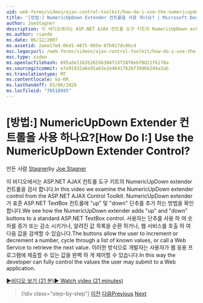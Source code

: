 ```yaml
---
uid: web-forms/videos/ajax-control-toolkit/how-do-i-use-the-numericupdown-extender-control
title: '[방법:] NumericUpDown Extender 컨트롤을 사용 하나요? | Microsoft Docs'
author: JoeStagner
description: 이 비디오에서는 ASP.NET AJAX 컨트롤 도구 키트의 NumericUpDown extender 컨트롤을 검사 합니다. NumericUpDown extender가 ' up ' 및 ' down '을 추가 하는 방법을 확인 합니다.
ms.author: riande
ms.date: 06/12/2007
ms.assetid: 2aee17e4-06d1-4875-985e-8fb817dc8bcd
msc.legacyurl: /web-forms/videos/ajax-control-toolkit/how-do-i-use-the-numericupdown-extender-control
msc.type: video
ms.openlocfilehash: 695ade1162b26556304f2df28f0ebf0d21f6170a
ms.sourcegitcommit: e7e91932a6e91a63e2e46417626f39d6b244a3ab
ms.translationtype: MT
ms.contentlocale: ko-KR
ms.lasthandoff: 03/06/2020
ms.locfileid: "78518945"
---
```

# <a name="how-do-i-use-the-numericupdown-extender-control"></a><span data-ttu-id="660bf-105">[방법:] NumericUpDown Extender 컨트롤을 사용 하나요?</span><span class="sxs-lookup"><span data-stu-id="660bf-105">[How Do I:] Use the NumericUpDown Extender Control?</span></span>

<span data-ttu-id="660bf-106">만든 사람 [Stagner](https://github.com/JoeStagner)</span><span class="sxs-lookup"><span data-stu-id="660bf-106">by [Joe Stagner](https://github.com/JoeStagner)</span></span>

<span data-ttu-id="660bf-107">이 비디오에서는 ASP.NET AJAX 컨트롤 도구 키트의 NumericUpDown extender 컨트롤을 검사 합니다.</span><span class="sxs-lookup"><span data-stu-id="660bf-107">In this video we examine the NumericUpDown extender control from the ASP.NET AJAX Control Toolkit.</span></span> <span data-ttu-id="660bf-108">NumericUpDown extender가 표준 ASP.NET TextBox 컨트롤에 "up" 및 "down" 단추를 추가 하는 방법을 확인 합니다.</span><span class="sxs-lookup"><span data-stu-id="660bf-108">We see how the NumericUpDown extender adds "up" and "down" buttons to a standard ASP.NET TextBox control.</span></span> <span data-ttu-id="660bf-109">사용자는 단추를 사용 하 여 숫자를 증가 또는 감소 시키거나, 알려진 값 목록을 순환 하거나, 웹 서비스를 호출 하 여 다음 값을 검색할 수 있습니다.</span><span class="sxs-lookup"><span data-stu-id="660bf-109">The buttons allow the user to increment or decrement a number, cycle through a list of known values, or call a Web Service to retrieve the next value.</span></span> <span data-ttu-id="660bf-110">이러한 방식으로 개발자는 사용자가 웹 응용 프로그램에 제출할 수 있는 값을 완벽 하 게 제어할 수 있습니다.</span><span class="sxs-lookup"><span data-stu-id="660bf-110">In this way the developer can fully control the values the user may submit to a Web application.</span></span>

[<span data-ttu-id="660bf-111">&#9654;비디오 보기 (21 분)</span><span class="sxs-lookup"><span data-stu-id="660bf-111">&#9654; Watch video (21 minutes)</span></span>](https://channel9.msdn.com/Blogs/ASP-NET-Site-Videos/how-do-i-use-the-numericupdown-extender-control)

> [!div class="step-by-step"]
> <span data-ttu-id="660bf-112">[이전](how-do-i-use-the-pagingbulletedlist-extender-control.md)
> [다음](how-do-i-use-the-aspnet-ajax-validatorcallout-extender.md)</span><span class="sxs-lookup"><span data-stu-id="660bf-112">[Previous](how-do-i-use-the-pagingbulletedlist-extender-control.md)
[Next](how-do-i-use-the-aspnet-ajax-validatorcallout-extender.md)</span></span>
